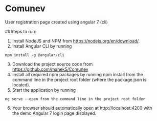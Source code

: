 # Comunev
User registration page created using angular 7 (cli)

##Steps to run:
1. Install NodeJS and NPM from https://nodejs.org/en/download/.
2. Install Angular CLI by running 

```npm install -g @angular/cli```

3. Download the project source code from https://github.com/mahek5/Comunev
4. Install all required npm packages by running npm install from the command line in the project root folder (where the package.json is located).
5. Start the application by running 

```ng serve --open from the command line in the project root folder```

6. Your browser should automatically open at http://localhost:4200 with the demo Angular 7 login page displayed.
